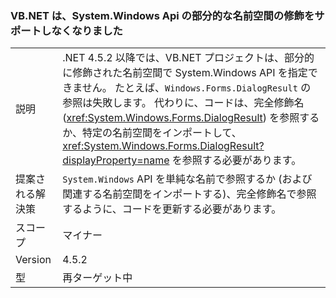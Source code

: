 ### <a name="vbnet-no-longer-supports-partial-namespace-qualification-for-systemwindows-apis"></a>VB.NET は、System.Windows Api の部分的な名前空間の修飾をサポートしなくなりました

|   |   |
|---|---|
|説明|.NET 4.5.2 以降では、VB.NET プロジェクトは、部分的に修飾された名前空間で System.Windows API を指定できません。 たとえば、<code>Windows.Forms.DialogResult</code> の参照は失敗します。 代わりに、コードは、完全修飾名 (<xref:System.Windows.Forms.DialogResult>) を参照するか、特定の名前空間をインポートして、<xref:System.Windows.Forms.DialogResult?displayProperty=name> を参照する必要があります。|
|提案される解決策|<code>System.Windows</code> API を単純な名前で参照するか (および関連する名前空間をインポートする)、完全修飾名で参照するように、コードを更新する必要があります。|
|スコープ|マイナー|
|Version|4.5.2|
|型|再ターゲット中|


